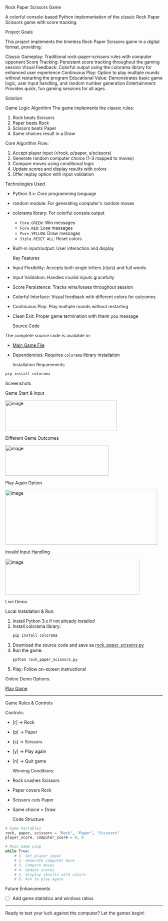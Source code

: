   Rock Paper Scissors Game

A colorful console-based Python implementation of the classic Rock Paper Scissors game with score tracking.

  Project Goals

This project implements the timeless Rock Paper Scissors game in a digital format, providing:

Classic Gameplay: Traditional rock-paper-scissors rules with computer opponent
Score Tracking: Persistent score tracking throughout the gaming session
Visual Feedback: Colorful output using the colorama library for enhanced user experience
Continuous Play: Option to play multiple rounds without restarting the program
Educational Value: Demonstrates basic game logic, user input handling, and random number generation
Entertainment: Provides quick, fun gaming sessions for all ages

  Solution

  Game Logic Algorithm
The game implements the classic rules:
1. Rock beats Scissors
2. Paper beats Rock
3. Scissors beats Paper
4. Same choices result in a Draw

  Core Algorithm Flow:
1. Accept player input (r/rock, p/paper, s/scissors)
2. Generate random computer choice (1-3 mapped to moves)
3. Compare moves using conditional logic
4. Update scores and display results with colors
5. Offer replay option with input validation

  Technologies Used
- Python 3.x: Core programming language
- random module: For generating computer's random moves
- colorama library: For colorful console output
  - `Fore.GREEN`: Win messages
  - `Fore.RED`: Lose messages  
  - `Fore.YELLOW`: Draw messages
  - `Style.RESET_ALL`: Reset colors
- Built-in input/output: User interaction and display

  Key Features
- Input Flexibility: Accepts both single letters (r/p/s) and full words
- Input Validation: Handles invalid inputs gracefully
- Score Persistence: Tracks wins/losses throughout session
- Colorful Interface: Visual feedback with different colors for outcomes
- Continuous Play: Play multiple rounds without restarting
- Clean Exit: Proper game termination with thank you message

  Source Code

The complete source code is available in:
- [Main Game File](rock_paper_scissors.py)
- Dependencies: Requires `colorama` library installation

  Installation Requirements
```bash
pip install colorama
```

  Screenshots

  Game Start & Input

<img width="356" height="99" alt="image" src="https://github.com/user-attachments/assets/bbeaf106-124a-4611-92da-a4f36cc3941a" />

  Different Game Outcomes

<img width="331" height="98" alt="image" src="https://github.com/user-attachments/assets/5b36d271-5181-4ea6-ab61-0072242ea0bc" />

  Play Again Option

<img width="486" height="176" alt="image" src="https://github.com/user-attachments/assets/20cfc671-7766-42f2-b409-4f0c43c319d4" />

  Invalid Input Handling

<img width="429" height="114" alt="image" src="https://github.com/user-attachments/assets/59fbf891-45fe-4133-915c-918ab50c4f98" />

  Live Demo

  Local Installation & Run:

1. Install Python 3.x if not already installed
2. Install colorama library:
   ```bash
   pip install colorama
   ```
3. Download the source code and save as [rock_paper_scissors.py](rock_paper_scissors.py)
4. Run the game:
   ```bash
   python rock_paper_scissors.py
   ```
5. Play: Follow on-screen instructions!

  Online Demo Options:

[Play Game](https://replit.com/@vaskozaikov/RockPaperScissorsByVasko)

---

  Game Rules & Controls

  Controls:
- [r] → Rock
- [p] → Paper  
- [s] → Scissors
- [y] → Play again
- [n] → Quit game

  Winning Conditions:
- Rock crushes Scissors
- Paper covers Rock  
- Scissors cuts Paper
- Same choice = Draw

  Code Structure

```python
# Game Variables
rock, paper, scissors = "Rock", "Paper", "Scissors"
player_score, computer_score = 0, 0

# Main Game Loop
while True:
    # 1. Get player input
    # 2. Generate computer move  
    # 3. Compare moves
    # 4. Update scores
    # 5. Display results with colors
    # 6. Ask to play again
```

  Future Enhancements

- [ ] Add game statistics and win/loss ratios

---

Ready to test your luck against the computer? Let the games begin!
